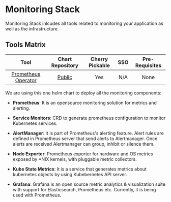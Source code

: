 # Monitoring Stack

Monitoring Stack inlcudes all tools related to monitoring your application as well as the infrastructure.

## Tools Matrix

|          Tool         |                            Chart Repository                                      | Cherry Pickable | SSO | Pre-Requisites |
| :-------------------: | :------------------------------------------------------------------------------: | :--------------:| :--:| :-------------:|
| [Prometheus Operator](https://github.com/coreos/prometheus-operator)         | [Public](https://github.com/helm/charts/tree/master/stable/prometheus-operator)                                 |       Yes       | N/A |      None      |

We are using this one helm chart to deploy all the monitoring components:

- **Prometheus**: It is an opensource monitoring solution for metrics and alerting.

- **Service Monitors**: CRD to generate prometheus configuration to monitor Kubernetes services.

- **AlertManager**: It is part of Prometheus's alerting feature. Alert rules are defined in Prometheus server that send alerts to Alertmanager. Once alerts are received Alertmanager can group, inhibit or silence them.

- **Node Exporter**: Prometheus exporter for hardware and OS metrics exposed by *NIX kernels, with pluggable metric collectors.

- **Kube State Metrics**: It is a service that generates metrics about kubernetes objects by using Kubebernetes API server.

- **Grafana**: Grafana is an open source metric analytics & visualization suite with support for Elasticsearch, Prometheus etc. Currently, it is being used with Prometheus.
